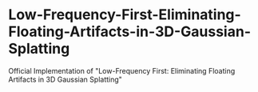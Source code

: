 # Low-Frequency-First-Eliminating-Floating-Artifacts-in-3D-Gaussian-Splatting
Official Implementation of "Low-Frequency First: Eliminating Floating Artifacts in 3D Gaussian Splatting"
